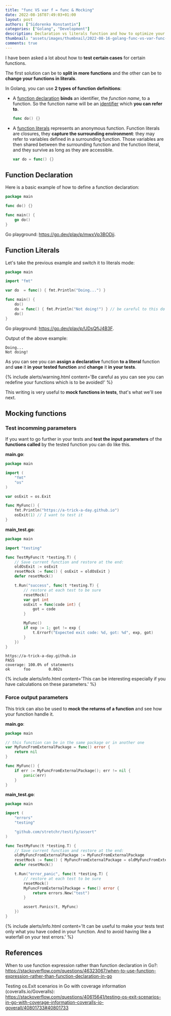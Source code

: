 ```yaml
---
title: "func VS var f = func & Mocking"
date: 2022-08-16T07:49:03+01:00
layout: post
authors: ["Sidorenko Konstantin"]
categories: ["Golang", "Development"]
description: Declaration vs literals function and how to optimize your tests.
thumbnail: "assets/images/thumbnail/2022-08-16-golang-func-vs-var-func-&-mocking.jpg"
comments: true
---
```


I have been asked a lot about how to **test certain cases** for certain functions.

The first solution can be to **split in more functions** and the other can be to **change your functions in literals**.

In Golang, you can use **2 types of function definitions**:

- A [function declaration](https://golang.org/ref/spec#Function_declarations) **binds** an identifier, the _function name_, to a function. So the function name will be an [identifier](https://golang.org/ref/spec#Identifiers) which **you can refer to**.

  ```go
  func do() {}
  ```

- A [function literals](https://golang.org/ref/spec#Function_literals) represents an anonymous function. Function literals are closures, they **capture the surrounding environment**: they may refer to variables defined in a surrounding function. Those variables are then shared between the surrounding function and the function literal, and they survive as long as they are accessible.

  ```go
  var do = func() {}
  ```

## Function Declaration

Here is a basic example of how to define a function declaration:

```go
package main

func do() {}

func main() {
	go do()
}
```

Go playground: <https://go.dev/play/p/mwxVp3BODjj>.

## Function Literals

Let's take the previous example and switch it to literals mode:

```go
package main

import "fmt"

var do  = func() { fmt.Println("Doing...") }

func main() {
	do()
	do = func() { fmt.Println("Not doing!") } // be careful to this do it only in tests
	do()
}

```

Go playground: <https://go.dev/play/p/UDsQfjJ4B3F>.

Output of the above example:

```console
Doing...
Not doing!
```

As you can see you can **assign a declarative** function **to a literal** function and **use** it **in your tested function** and **change** it **in your tests**.

{% include alerts/warning.html content='Be careful as you can see you can redefine your functions which is to be avoided!' %}

This writing is very useful to **mock functions in tests**, that's what we'll see next.

## Mocking functions

### Test incomming parameters

If you want to go further in your tests and **test the input parameters** of the **functions called** by the tested function you can do like this.

**main.go**:

```go
package main

import (
	"fmt"
	"os"
)

var osExit = os.Exit

func MyFunc() {
	fmt.Println("https://a-trick-a-day.github.io")
	osExit(1) // I want to test it
}
```

**main_test.go**:

```go
package main

import "testing"

func TestMyFunc(t *testing.T) {
	// Save current function and restore at the end:
	oldOsExit := osExit
	resetMock := func() { osExit = oldOsExit }
	defer resetMock()

	t.Run("success", func(t *testing.T) {
		// restore at each test to be sure
		resetMock()
		var got int
		osExit = func(code int) {
			got = code
		}

		MyFunc()
		if exp := 1; got != exp {
			t.Errorf("Expected exit code: %d, got: %d", exp, got)
		}
	})
}
```

```console
https://a-trick-a-day.github.io
PASS
coverage: 100.0% of statements
ok      foo        0.002s
```

{% include alerts/info.html content='This can be interesting especially if you have calculations on these parameters.' %}

### Force output parameters

This trick can also be used to **mock the returns of a function** and see how your function handle it.

**main.go**:

```go
package main

// this function can be in the same package or in another one
var MyFuncFromExternalPackage = func() error {
	return nil
}

func MyFunc() {
	if err := MyFuncFromExternalPackage(); err != nil {
		panic(err)
	}
}
```

**main_test.go**:

```go
package main

import (
	"errors"
	"testing"

	"github.com/stretchr/testify/assert"
)

func TestMyFunc(t *testing.T) {
	// Save current function and restore at the end:
	oldMyFuncFromExternalPackage := MyFuncFromExternalPackage
	resetMock := func() { MyFuncFromExternalPackage = oldMyFuncFromExternalPackage }
	defer resetMock()

	t.Run("error_panic", func(t *testing.T) {
		// restore at each test to be sure
		resetMock()
		MyFuncFromExternalPackage = func() error {
			return errors.New("test")
		}

		assert.Panics(t, MyFunc)
	})
}
```

{% include alerts/info.html content='It can be useful to make your tests test only what you have coded in your function. And to avoid having like a waterfall on your test errors.' %}

## References

When to use function expression rather than function declaration in Go?: <https://stackoverflow.com/questions/46323067/when-to-use-function-expression-rather-than-function-declaration-in-go>

Testing os.Exit scenarios in Go with coverage information (coveralls.io/Goveralls): <https://stackoverflow.com/questions/40615641/testing-os-exit-scenarios-in-go-with-coverage-information-coveralls-io-goverall/40801733#40801733>
